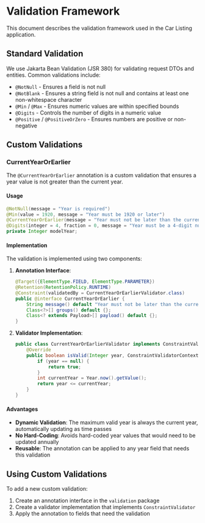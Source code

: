 # Validation Framework

This document describes the validation framework used in the Car Listing application.

## Standard Validation

We use Jakarta Bean Validation (JSR 380) for validating request DTOs and entities. Common validations include:

- `@NotNull` - Ensures a field is not null
- `@NotBlank` - Ensures a string field is not null and contains at least one non-whitespace character
- `@Min` / `@Max` - Ensures numeric values are within specified bounds
- `@Digits` - Controls the number of digits in a numeric value
- `@Positive` / `@PositiveOrZero` - Ensures numbers are positive or non-negative

## Custom Validations

### CurrentYearOrEarlier

The `@CurrentYearOrEarlier` annotation is a custom validation that ensures a year value is not greater than the current year.

#### Usage

```java
@NotNull(message = "Year is required")
@Min(value = 1920, message = "Year must be 1920 or later")
@CurrentYearOrEarlier(message = "Year must not be later than the current year")
@Digits(integer = 4, fraction = 0, message = "Year must be a 4-digit number")
private Integer modelYear;
```

#### Implementation

The validation is implemented using two components:

1. **Annotation Interface**:
   ```java
   @Target({ElementType.FIELD, ElementType.PARAMETER})
   @Retention(RetentionPolicy.RUNTIME)
   @Constraint(validatedBy = CurrentYearOrEarlierValidator.class)
   public @interface CurrentYearOrEarlier {
       String message() default "Year must not be later than the current year";
       Class<?>[] groups() default {};
       Class<? extends Payload>[] payload() default {};
   }
   ```

2. **Validator Implementation**:
   ```java
   public class CurrentYearOrEarlierValidator implements ConstraintValidator<CurrentYearOrEarlier, Integer> {
       @Override
       public boolean isValid(Integer year, ConstraintValidatorContext context) {
           if (year == null) {
               return true;
           }
           int currentYear = Year.now().getValue();
           return year <= currentYear;
       }
   }
   ```

#### Advantages

- **Dynamic Validation**: The maximum valid year is always the current year, automatically updating as time passes
- **No Hard-Coding**: Avoids hard-coded year values that would need to be updated annually
- **Reusable**: The annotation can be applied to any year field that needs this validation

## Using Custom Validations

To add a new custom validation:

1. Create an annotation interface in the `validation` package
2. Create a validator implementation that implements `ConstraintValidator`
3. Apply the annotation to fields that need the validation
